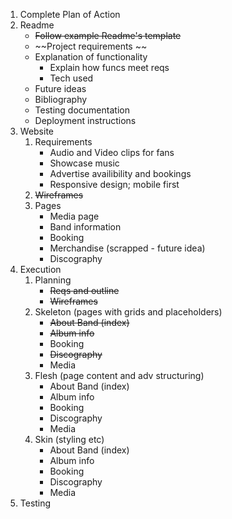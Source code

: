 1. Complete Plan of Action
2. Readme
    * ~~Follow example Readme's template~~
    * ~~Project requirements  ~~
    * Explanation of functionality
        *  Explain how funcs meet reqs
        *  Tech used
    *  Future ideas
    *  Bibliography
    *  Testing documentation
    *  Deployment instructions
3. Website
    1. Requirements
        * Audio and Video clips for fans
        * Showcase music
        * Advertise availibility and bookings
        * Responsive design; mobile first
    2. ~~Wireframes~~
    3. Pages
        * Media page
        * Band information
        * Booking  
        * Merchandise (scrapped - future idea)
        * Discography
4. Execution
    1. Planning
        * ~~Reqs and outline~~
        * ~~Wireframes~~
    2. Skeleton (pages with grids and placeholders)
        * ~~About Band (index)~~
        * ~~Album info~~
        * Booking
        * ~~Discography~~
        * Media
    3. Flesh (page content and adv structuring)
        * About Band (index)
        * Album info
        * Booking
        * Discography
        * Media
    4. Skin (styling etc)
        * About Band (index)
        * Album info
        * Booking
        * Discography
        * Media
5. Testing
